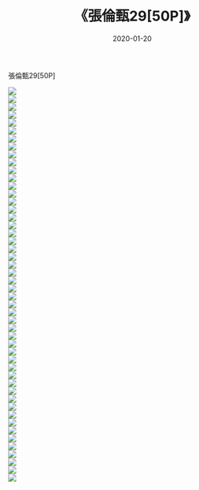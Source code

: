 ﻿---
layout: post
title:  《張倫甄29[50P]》
date:   2020-01-20
img: http://pic.660000.xyz/1:/唯美/2020/張倫甄29[50P]/000.jpg
categories: [美女, 清纯, 唯美]
---

張倫甄29[50P]

  ![](http://pic.660000.xyz/1:/唯美/2020/張倫甄29[50P]/001.jpg) <br> ![](http://pic.660000.xyz/1:/唯美/2020/張倫甄29[50P]/002.jpg) <br> ![](http://pic.660000.xyz/1:/唯美/2020/張倫甄29[50P]/003.jpg) <br> ![](http://pic.660000.xyz/1:/唯美/2020/張倫甄29[50P]/004.jpg) <br> ![](http://pic.660000.xyz/1:/唯美/2020/張倫甄29[50P]/005.jpg) <br> ![](http://pic.660000.xyz/1:/唯美/2020/張倫甄29[50P]/006.jpg) <br> ![](http://pic.660000.xyz/1:/唯美/2020/張倫甄29[50P]/007.jpg) <br> ![](http://pic.660000.xyz/1:/唯美/2020/張倫甄29[50P]/008.jpg) <br> ![](http://pic.660000.xyz/1:/唯美/2020/張倫甄29[50P]/009.jpg) <br> ![](http://pic.660000.xyz/1:/唯美/2020/張倫甄29[50P]/010.jpg) <br> ![](http://pic.660000.xyz/1:/唯美/2020/張倫甄29[50P]/011.jpg) <br> ![](http://pic.660000.xyz/1:/唯美/2020/張倫甄29[50P]/012.jpg) <br> ![](http://pic.660000.xyz/1:/唯美/2020/張倫甄29[50P]/013.jpg) <br> ![](http://pic.660000.xyz/1:/唯美/2020/張倫甄29[50P]/014.jpg) <br> ![](http://pic.660000.xyz/1:/唯美/2020/張倫甄29[50P]/015.jpg) <br> ![](http://pic.660000.xyz/1:/唯美/2020/張倫甄29[50P]/016.jpg) <br> ![](http://pic.660000.xyz/1:/唯美/2020/張倫甄29[50P]/017.jpg) <br> ![](http://pic.660000.xyz/1:/唯美/2020/張倫甄29[50P]/018.jpg) <br> ![](http://pic.660000.xyz/1:/唯美/2020/張倫甄29[50P]/019.jpg) <br> ![](http://pic.660000.xyz/1:/唯美/2020/張倫甄29[50P]/020.jpg) <br> ![](http://pic.660000.xyz/1:/唯美/2020/張倫甄29[50P]/021.jpg) <br> ![](http://pic.660000.xyz/1:/唯美/2020/張倫甄29[50P]/022.jpg) <br> ![](http://pic.660000.xyz/1:/唯美/2020/張倫甄29[50P]/023.jpg) <br> ![](http://pic.660000.xyz/1:/唯美/2020/張倫甄29[50P]/024.jpg) <br> ![](http://pic.660000.xyz/1:/唯美/2020/張倫甄29[50P]/025.jpg) <br> ![](http://pic.660000.xyz/1:/唯美/2020/張倫甄29[50P]/026.jpg) <br> ![](http://pic.660000.xyz/1:/唯美/2020/張倫甄29[50P]/027.jpg) <br> ![](http://pic.660000.xyz/1:/唯美/2020/張倫甄29[50P]/028.jpg) <br> ![](http://pic.660000.xyz/1:/唯美/2020/張倫甄29[50P]/029.jpg) <br> ![](http://pic.660000.xyz/1:/唯美/2020/張倫甄29[50P]/030.jpg) <br> ![](http://pic.660000.xyz/1:/唯美/2020/張倫甄29[50P]/031.jpg) <br> ![](http://pic.660000.xyz/1:/唯美/2020/張倫甄29[50P]/032.jpg) <br> ![](http://pic.660000.xyz/1:/唯美/2020/張倫甄29[50P]/033.jpg) <br> ![](http://pic.660000.xyz/1:/唯美/2020/張倫甄29[50P]/034.jpg) <br> ![](http://pic.660000.xyz/1:/唯美/2020/張倫甄29[50P]/035.jpg) <br> ![](http://pic.660000.xyz/1:/唯美/2020/張倫甄29[50P]/036.jpg) <br> ![](http://pic.660000.xyz/1:/唯美/2020/張倫甄29[50P]/037.jpg) <br> ![](http://pic.660000.xyz/1:/唯美/2020/張倫甄29[50P]/038.jpg) <br> ![](http://pic.660000.xyz/1:/唯美/2020/張倫甄29[50P]/039.jpg) <br> ![](http://pic.660000.xyz/1:/唯美/2020/張倫甄29[50P]/040.jpg) <br> ![](http://pic.660000.xyz/1:/唯美/2020/張倫甄29[50P]/041.jpg) <br> ![](http://pic.660000.xyz/1:/唯美/2020/張倫甄29[50P]/042.jpg) <br> ![](http://pic.660000.xyz/1:/唯美/2020/張倫甄29[50P]/043.jpg) <br> ![](http://pic.660000.xyz/1:/唯美/2020/張倫甄29[50P]/044.jpg) <br> ![](http://pic.660000.xyz/1:/唯美/2020/張倫甄29[50P]/045.jpg) <br> ![](http://pic.660000.xyz/1:/唯美/2020/張倫甄29[50P]/046.jpg) <br> ![](http://pic.660000.xyz/1:/唯美/2020/張倫甄29[50P]/047.jpg) <br> ![](http://pic.660000.xyz/1:/唯美/2020/張倫甄29[50P]/048.jpg) <br> ![](http://pic.660000.xyz/1:/唯美/2020/張倫甄29[50P]/049.jpg) <br> ![](http://pic.660000.xyz/1:/唯美/2020/張倫甄29[50P]/050.jpg) <br>
